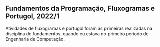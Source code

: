 ## Fundamentos da Programação, Fluxogramas e Portugol, 2022/1
Atividades de fluxogramas e portugol foram as primeiras realizadas na disciplina de fundamentos, quando eu estava no primeiro período de Engenharia de Computação.
